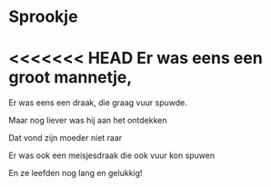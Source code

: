 # Sprookje

<<<<<<< HEAD
Er was eens
een groot mannetje,
=======
Er was eens een draak, die graag vuur spuwde.

Maar nog liever was hij aan het ontdekken

Dat vond zijn moeder niet raar

Er was ook een meisjesdraak die ook vuur kon spuwen

En ze leefden nog lang en gelukkig!

